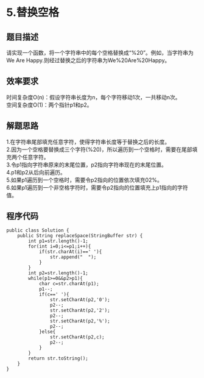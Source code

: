 # 5.替换空格
## 题目描述
请实现一个函数，将一个字符串中的每个空格替换成“%20”。例如，当字符串为We Are Happy.则经过替换之后的字符串为We%20Are%20Happy。
## 效率要求
时间复杂度O(n)：假设字符串长度为n，每个字符移动1次，一共移动n次。    
空间复杂度O(1)：两个指针p1和p2。  
## 解题思路
1.在字符串尾部填充任意字符，使得字符串长度等于替换之后的长度。  
2.因为一个空格要替换成三个字符(%20)，所以遍历到一个空格时，需要在尾部填充两个任意字符。  
3.令p1指向字符串原来的末尾位置，p2指向字符串现在的末尾位置。  
4.p1和p2从后向前遍历。  
5.如果p1遍历到一个空格时，需要令p2指向的位置依次填充02%。  
6.如果p1遍历到一个非空格字符时，需要令p2指向的位置填充上p1指向的字符值。
## 程序代码
```
public class Solution {
    public String replaceSpace(StringBuffer str) {
    	int p1=str.length()-1;
        for(int i=0;i<=p1;i++){
            if(str.charAt(i)==' '){
                str.append("  ");
            }
        }
        int p2=str.length()-1;
        while(p1>=0&&p2>p1){
            char c=str.charAt(p1);
            p1--;
            if(c==' '){
                str.setCharAt(p2,'0');
                p2--;
                str.setCharAt(p2,'2');
                p2--;
                str.setCharAt(p2,'%');
                p2--;
            }else{
                str.setCharAt(p2,c);
                p2--;
            }
        }
        return str.toString();
    }
}
```

